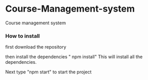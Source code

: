 # Course-Management-system
Course management system 

### How to install
first download the repository

then install the dependencies 
" npm install"
 This will install all the dependencies.
 
 Next type "npm start" to start the project
